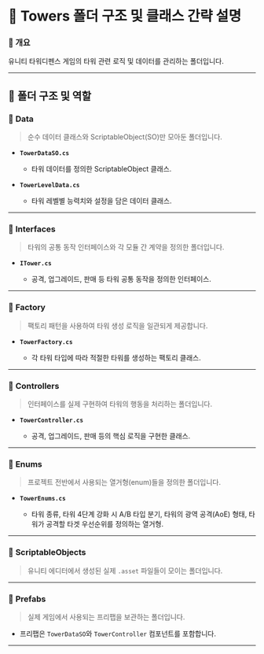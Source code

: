 # 📂 Towers 폴더 구조 및 클래스 간략 설명

### 📌 개요

유니티 타워디펜스 게임의 타워 관련 로직 및 데이터를 관리하는 폴더입니다.

---

## 📁 폴더 구조 및 역할

### 🔹 **Data**

> 순수 데이터 클래스와 ScriptableObject(SO)만 모아둔 폴더입니다.

* **`TowerDataSO.cs`**

  * 타워 데이터를 정의한 ScriptableObject 클래스.
* **`TowerLevelData.cs`**

  * 타워 레벨별 능력치와 설정을 담은 데이터 클래스.

---

### 🔹 **Interfaces**

> 타워의 공통 동작 인터페이스와 각 모듈 간 계약을 정의한 폴더입니다.

* **`ITower.cs`**

  * 공격, 업그레이드, 판매 등 타워 공통 동작을 정의한 인터페이스.

---

### 🔹 **Factory**

> 팩토리 패턴을 사용하여 타워 생성 로직을 일관되게 제공합니다.

* **`TowerFactory.cs`**

  * 각 타워 타입에 따라 적절한 타워를 생성하는 팩토리 클래스.

---

### 🔹 **Controllers**

> 인터페이스를 실제 구현하여 타워의 행동을 처리하는 폴더입니다.

* **`TowerController.cs`**

  * 공격, 업그레이드, 판매 등의 핵심 로직을 구현한 클래스.

---

### 🔹 **Enums**

> 프로젝트 전반에서 사용되는 열거형(enum)들을 정의한 폴더입니다.

* **`TowerEnums.cs`**

  * 타워 종류, 타워 4단계 강화 시 A/B 타입 분기, 타워의 광역 공격(AoE) 형태, 타워가 공격할 타겟 우선순위를 정의하는 열거형.

---

### 🔹 **ScriptableObjects**

> 유니티 에디터에서 생성된 실제 `.asset` 파일들이 모이는 폴더입니다.

---

### 🔹 **Prefabs**

> 실제 게임에서 사용되는 프리팹을 보관하는 폴더입니다.

* 프리팹은 `TowerDataSO`와 `TowerController` 컴포넌트를 포함합니다.

---
